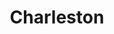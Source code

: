 ---
title: Charleston
crosslinks:
- CharlestonUncensored
- CharlestonJerk
- autotldr
- The_Donald
- TropicalWeather
- CofC
- changemyview
- learnpython
- Comcast_Xfinity
- xkcd
- hotsauce
- savannah
- PokemonGoCharleston
- southcarolina
- steak
- GMAT
- Music
- mechmarket
- livven
- CharlestonTech
---